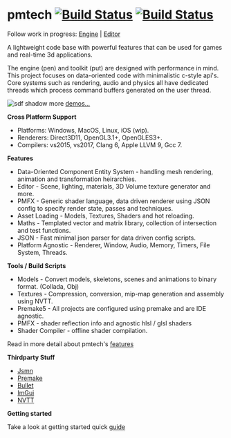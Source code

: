 # pmtech [![Build Status](https://travis-ci.org/polymonster/pmtech.svg?branch=master)](https://travis-ci.org/polymonster/pmtech) [![Build Status](https://ci.appveyor.com/api/projects/status/github/polymonster/pmtech?branch=master&svg=true&passingText=passing&pendingText=pending&failingText=failing)](https://ci.appveyor.com/project/polymonster/pmtech)

Follow work in progress: 
[Engine](https://trello.com/b/ciujzpUT) | [Editor](https://trello.com/b/PJ76qXKH/editor)

A lightweight code base with powerful features that can be used for games and real-time 3d applications.

The engine (pen) and toolkit (put) are designed with performance in mind. This project focuses on data-oriented code with minimalistic c-style api's. Core systems such as rendering, audio and physics all have dedicated threads which process command buffers generated on the user thread.

![sdf shadow](https://polymonster.github.io/assets/gifs/sdf-shadow.gif)
more [demos...](https://polymonster.github.io/demos.html)

**Cross Platform Support**  
- Platforms: Windows, MacOS, Linux, iOS (wip).   
- Renderers: Direct3D11, OpenGL3.1+, OpenGLES3+.   
- Compilers: vs2015, vs2017, Clang 6, Apple LLVM 9, Gcc 7. 

**Features**  
- Data-Oriented Component Entity System - handling mesh rendering, animation and transformation heirarchies.
- Editor - Scene, lighting, materials, 3D Volume texture generator and more.
- PMFX - Generic shader language, data driven renderer using JSON config to specify render state, passes and techniques.
- Asset Loading - Models, Textures, Shaders and hot reloading.
- Maths - Templated vector and matrix library, collection of intersection and test functions.
- JSON - Fast minimal json parser for data driven config scripts.
- Platform Agnostic - Renderer, Window, Audio, Memory, Timers, File System, Threads.

**Tools / Build Scripts**  
- Models - Convert models, skeletons, scenes and animations to binary format. (Collada, Obj)
- Textures - Compression, conversion, mip-map generation and assembly using NVTT.
- Premake5 - All projects are configured using premake and are IDE agnostic.
- PMFX - shader reflection info and agnostic hlsl / glsl shaders
- Shader Compiler - offline shader compilation.

Read in more detail about pmtech's [features](https://polymonster.github.io/index.html)

**Thirdparty Stuff**  
- [Jsmn](https://github.com/zserge/jsmn)
- [Premake](https://github.com/premake/premake-core)
- [Bullet](https://github.com/bulletphysics/bullet3)
- [ImGui](https://github.com/ocornut/imgui)
- [NVTT](https://github.com/castano/nvidia-texture-tools)

**Getting started** 

Take a look at getting started quick [guide](https://polymonster.github.io/index.html#getting-started)
